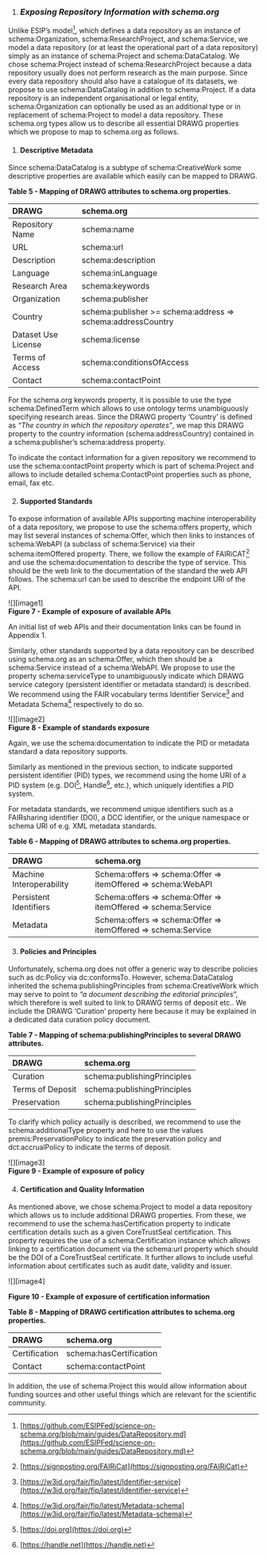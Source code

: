 1. ### ***Exposing Repository Information with schema.org***

Unlike ESIP’s model[^1], which defines a data repository as an instance of schema:Organization, schema:ResearchProject, and schema:Service, we model a data repository (or at least the operational part of a data repository) simply as an instance of schema:Project and schema:DataCatalog. We chose schema:Project instead of schema:ResearchProject because a data repository usually does not perform research as the main purpose. Since every data repository should also have a catalogue of its datasets, we propose to use schema:DataCatalog in addition to schema:Project. If a data repository is an independent organisational or legal entity, schema:Organization can optionally be used as an additional type or in replacement of schema:Project  to model a data repository. These schema.org types allow us to describe all essential DRAWG properties which we propose to map to schema.org as follows.

1. #### Descriptive Metadata

Since schema:DataCatalog is a subtype of schema:CreativeWork some descriptive properties are available which easily can be mapped to DRAWG.

**Table 5 \- Mapping of DRAWG attributes to schema.org properties.**

| DRAWG | schema.org |
| :---- | :---- |
| Repository Name | schema:name |
| URL | schema:url |
| Description | schema:description |
| Language | schema:inLanguage |
| Research Area | schema:keywords |
| Organization | schema:publisher |
| Country | schema:publisher \>= schema:address \=\> schema:addressCountry |
| Dataset Use License | schema:license |
| Terms of Access | schema:conditionsOfAccess |
| Contact | schema:contactPoint  |

For the schema.org keywords property, it is possible to use the type schema:DefinedTerm which allows to use ontology terms unambiguously specifying research areas. Since the DRAWG property ‘Country’ is defined as *“The country in which the repository operates”*, we map this DRAWG property to the country information (schema:addressCountry) contained in a schema:publisher’s schema:address property. 

To indicate the contact information for a given repository we recommend to use the schema:contactPoint property which is part of schema:Project and allows to include detailed schema:ContactPoint properties such as phone, email, fax etc.

2. #### Supported Standards

To expose information of available APIs supporting machine interoperability of a data repository, we propose to use the schema:offers property, which may list several instances of schema:Offer, which then links to instances of schema:WebAPI (a subclass of schema:Service) via their schema:itemOffered property. There, we follow the example of FAIRiCAT[^2] and use the schema:documentation to describe the type of service. This should be the web link to the documentation of the standard the web API follows. The schema:url can be used to  describe the endpoint URI of the API.

![][image1]  
**Figure 7 \- Example of exposure of available APIs**

An initial list of web APIs and their documentation links can be found in Appendix 1\.

Similarly, other standards supported by a data repository can be described using schema.org as an schema:Offer, which then should be a schema:Service instead of a schema:WebAPI. We propose to use the property schema:serviceType to unambiguously indicate which DRAWG service category  (persistent identifier or metadata standard) is described. We recommend using the FAIR vocabulary terms Identifier Service[^3] and Metadata Schema[^4] respectively to do so.

![][image2]  
**Figure 8 \- Example of standards exposure**

Again, we use the schema:documentation to indicate the PID or metadata standard a data repository supports.

Similarly as mentioned in the previous section, to indicate supported persistent identifier (PID) types, we recommend using the home URI of a PID system (e.g. DOI[^5], Handle[^6], etc.), which uniquely identifies a PID system.

For metadata standards, we recommend unique identifiers such as a FAIRsharing identifier (DOI), a DCC identifier, or the unique namespace or schema URI of e.g. XML metadata standards.

**Table 6 \- Mapping of DRAWG attributes to schema.org properties.**

| DRAWG | schema.org |
| :---- | :---- |
| Machine Interoperability | Schema:offers \=\> schema:Offer \=\> itemOffered \=\> schema:WebAPI |
| Persistent Identifiers | Schema:offers \=\> schema:Offer \=\> itemOffered \=\> schema:Service |
| Metadata | Schema:offers \=\> schema:Offer \=\> itemOffered \=\> schema:Service |

3. #### Policies and Principles

Unfortunately, schema.org does not offer a generic way to describe policies such as dc:Policy via dc:conformsTo. However, schema:DataCatalog inherited the schema:publishingPrinciples from schema:CreativeWork which may serve to point to *“a document describing the editorial principles*”, which therefore is well suited to link to DRAWG terms of deposit etc.. We include the DRAWG ‘Curation’ property here because it may be explained in a dedicated data curation policy document. 

**Table 7 \- Mapping of schema:publishingPrinciples to several DRAWG attributes.**

| DRAWG | schema.org |
| :---- | :---- |
| Curation | schema:publishingPrinciples |
| Terms of Deposit | schema:publishingPrinciples |
| Preservation | schema:publishingPrinciples |

To clarify which policy actually is described, we recommend to use the schema:additionalType property and here to use the values premis:PreservationPolicy to indicate the preservation policy and dct:accrualPolicy to indicate the terms of deposit.

![][image3]  
**Figure 9 \- Example of exposure of policy**

4. #### Certification and Quality Information

As mentioned above, we chose schema:Project to model a data repository which allows us to include additional DRAWG properties. From these, we recommend to use the schema:hasCertification property to indicate certification details such as a given CoreTrustSeal certification. This property requires the use of a schema:Certification instance which allows linking to a certification document via the schema:url property which should  be the DOI of a CoreTrustSeal certificate. It further allows to include useful information about certificates such as audit date, validity and issuer. 

![][image4]

**Figure 10 \- Example of exposure of certification information**

**Table 8 \- Mapping of DRAWG certification attributes to schema.org properties.**

| DRAWG | schema.org |
| :---- | :---- |
| Certification | schema:hasCertification |
| Contact | schema:contactPoint |

In addition, the use of schema:Project this would allow information about funding sources and other useful things which are relevant for the scientific community.  


[^1]:  [https://github.com/ESIPFed/science-on-schema.org/blob/main/guides/DataRepository.md](https://github.com/ESIPFed/science-on-schema.org/blob/main/guides/DataRepository.md) 

[^2]:  [https://signposting.org/FAIRiCat](https://signposting.org/FAIRiCat) 

[^3]:  [https://w3id.org/fair/fip/latest/Identifier-service](https://w3id.org/fair/fip/latest/Identifier-service) 

[^4]:  [https://w3id.org/fair/fip/latest/Metadata-schema](https://w3id.org/fair/fip/latest/Metadata-schema) 

[^5]:  [https://doi.org](https://doi.org) 

[^6]:  [https://handle.net](https://handle.net) 
